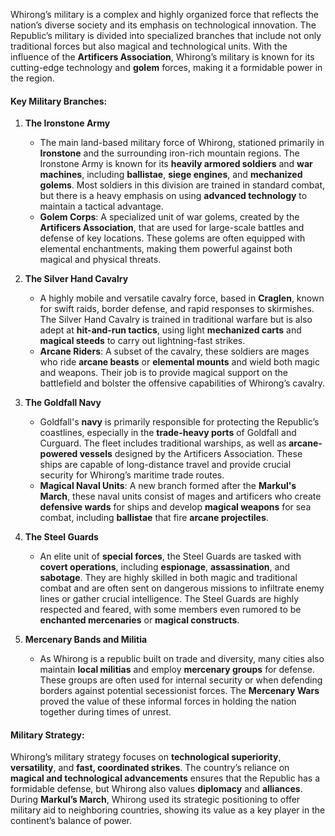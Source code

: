 Whirong’s military is a complex and highly organized force that reflects the nation’s diverse society and its emphasis on technological innovation. The Republic’s military is divided into specialized branches that include not only traditional forces but also magical and technological units. With the influence of the **Artificers Association**, Whirong’s military is known for its cutting-edge technology and **golem** forces, making it a formidable power in the region.

#### **Key Military Branches:**

1. **The Ironstone Army**
    
    - The main land-based military force of Whirong, stationed primarily in **Ironstone** and the surrounding iron-rich mountain regions. The Ironstone Army is known for its **heavily armored soldiers** and **war machines**, including **ballistae**, **siege engines**, and **mechanized golems**. Most soldiers in this division are trained in standard combat, but there is a heavy emphasis on using **advanced technology** to maintain a tactical advantage.
    - **Golem Corps**: A specialized unit of war golems, created by the **Artificers Association**, that are used for large-scale battles and defense of key locations. These golems are often equipped with elemental enchantments, making them powerful against both magical and physical threats.
2. **The Silver Hand Cavalry**
    
    - A highly mobile and versatile cavalry force, based in **Craglen**, known for swift raids, border defense, and rapid responses to skirmishes. The Silver Hand Cavalry is trained in traditional warfare but is also adept at **hit-and-run tactics**, using light **mechanized carts** and **magical steeds** to carry out lightning-fast strikes.
    - **Arcane Riders**: A subset of the cavalry, these soldiers are mages who ride **arcane beasts** or **elemental mounts** and wield both magic and weapons. Their job is to provide magical support on the battlefield and bolster the offensive capabilities of Whirong’s cavalry.
3. **The Goldfall Navy**
    
    - Goldfall's **navy** is primarily responsible for protecting the Republic’s coastlines, especially in the **trade-heavy ports** of Goldfall and Curguard. The fleet includes traditional warships, as well as **arcane-powered vessels** designed by the Artificers Association. These ships are capable of long-distance travel and provide crucial security for Whirong’s maritime trade routes.
    - **Magical Naval Units**: A new branch formed after the **Markul's March**, these naval units consist of mages and artificers who create **defensive wards** for ships and develop **magical weapons** for sea combat, including **ballistae** that fire **arcane projectiles**.
4. **The Steel Guards**
    
    - An elite unit of **special forces**, the Steel Guards are tasked with **covert operations**, including **espionage**, **assassination**, and **sabotage**. They are highly skilled in both magic and traditional combat and are often sent on dangerous missions to infiltrate enemy lines or gather crucial intelligence. The Steel Guards are highly respected and feared, with some members even rumored to be **enchanted mercenaries** or **magical constructs**.
5. **Mercenary Bands and Militia**
    
    - As Whirong is a republic built on trade and diversity, many cities also maintain **local militias** and employ **mercenary groups** for defense. These groups are often used for internal security or when defending borders against potential secessionist forces. The **Mercenary Wars** proved the value of these informal forces in holding the nation together during times of unrest.

#### **Military Strategy**:

Whirong’s military strategy focuses on **technological superiority**, **versatility**, and **fast, coordinated strikes**. The country’s reliance on **magical and technological advancements** ensures that the Republic has a formidable defense, but Whirong also values **diplomacy** and **alliances**. During **Markul’s March**, Whirong used its strategic positioning to offer military aid to neighboring countries, showing its value as a key player in the continent’s balance of power.